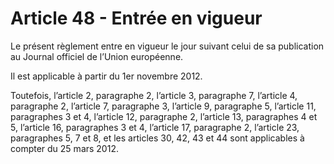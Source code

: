# Article 48 - Entrée en vigueur


Le présent règlement entre en vigueur le jour suivant celui de sa publication au Journal officiel de l’Union européenne.

Il est applicable à partir du 1er novembre 2012.

Toutefois, l’article 2, paragraphe 2, l’article 3, paragraphe 7, l’article 4, paragraphe 2, l’article 7, paragraphe 3, l’article 9, paragraphe 5, l’article 11, paragraphes 3 et 4, l’article 12, paragraphe 2, l’article 13, paragraphes 4 et 5, l’article 16, paragraphes 3 et 4, l’article 17, paragraphe 2, l’article 23, paragraphes 5, 7 et 8, et les articles 30, 42, 43 et 44 sont applicables à compter du 25 mars 2012.
